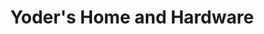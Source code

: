 ---
title: "Yoder's Home and Hardware"
url: /walnut-creek/yoders-home-and-hardware/
shop: hardware
---